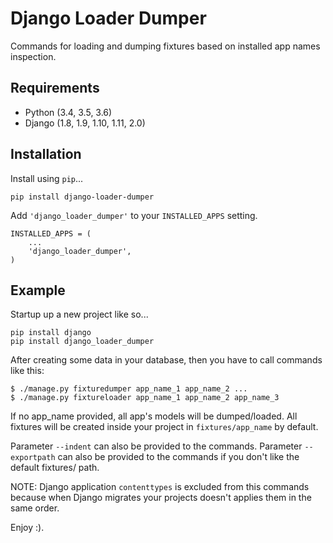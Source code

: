# Django Loader Dumper

Commands for loading and dumping fixtures based on installed app names inspection.

## Requirements

* Python (3.4, 3.5, 3.6)
* Django (1.8, 1.9, 1.10, 1.11, 2.0)

## Installation

Install using `pip`...

    pip install django-loader-dumper

Add `'django_loader_dumper'` to your `INSTALLED_APPS` setting.

    INSTALLED_APPS = (
        ...
        'django_loader_dumper',
    )

## Example

Startup up a new project like so...

    pip install django
    pip install django_loader_dumper

After creating some data in your database, then you have to call commands like this:
    
    $ ./manage.py fixturedumper app_name_1 app_name_2 ...
    $ ./manage.py fixtureloader app_name_1 app_name_2 app_name_3

If no app_name provided, all app's models will be dumped/loaded. All fixtures will be created inside your project in `fixtures/app_name` by default.

Parameter `--indent` can also be provided to the commands.
Parameter `--exportpath` can also be provided to the commands if you don't like the default fixtures/ path.

NOTE: Django application `contenttypes` is excluded from this commands because when Django migrates your projects doesn't applies them in the same order. 

Enjoy :).
